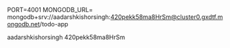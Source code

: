 PORT=4001
MONGODB_URL= mongodb+srv://aadarshkishorsingh:420pekk58ma8HrSm@cluster0.gxdtf.mongodb.net/todo-app

aadarshkishorsingh
420pekk58ma8HrSm